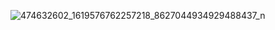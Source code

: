 ![474632602_1619576762257218_8627044934929488437_n](https://github.com/user-attachments/assets/f397b83a-260d-4214-90d0-b1b32528c763)

